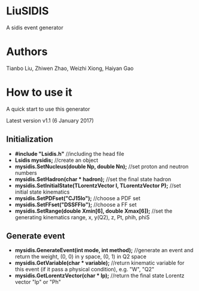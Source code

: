 # LiuSIDIS
A sidis event generator

# Authors
Tianbo Liu, Zhiwen Zhao, Weizhi Xiong, Haiyan Gao

# How to use it
A quick start to use this generator

Latest version v1.1 (6 January 2017)
## Initialization
* __#include "Lsidis.h"__ //including the head file
* __Lsidis mysidis;__     //create an object
* __mysidis.SetNucleus(double Np, double Nn);__  //set proton and neutron numbers 
* __mysidis.SetHadron(char * hadron);__    //set the final state hadron
* __mysidis.SetInitialState(TLorentzVector l, TLorentzVector P);__ //set initial state kinematics
* __mysidis.SetPDFset("CJ15lo");__ //choose a PDF set
* __mysidis.SetFFset("DSSFFlo");__ //choose a FF set
* __mysidis.SetRange(double Xmin[6], double Xmax[6]);__ //set the generating kinematics range, x, y(Q2), z, Pt, phih, phiS

## Generate event
* __mysidis.GenerateEvent(int mode, int method);__ //generate an event and return the weight, (0, 0) in y space, (0, 1) in Q2 space
* __mysidis.GetVariable(char * variable);__ //return kinematic variable for this event (if it pass a physical condition), e.g. "W", "Q2"
* __mysidis.GetLorentzVector(char * lp);__ //return the final state Lorentz vector "lp" or "Ph"
